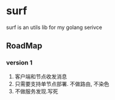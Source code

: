 # surf

surf is an utils lib for my golang serivce

## RoadMap

### version 1

1. 客户端和节点收发消息
1. 只需要支持单节点部署. 不做路由, 不染色
1. 不做服务发现.写死

